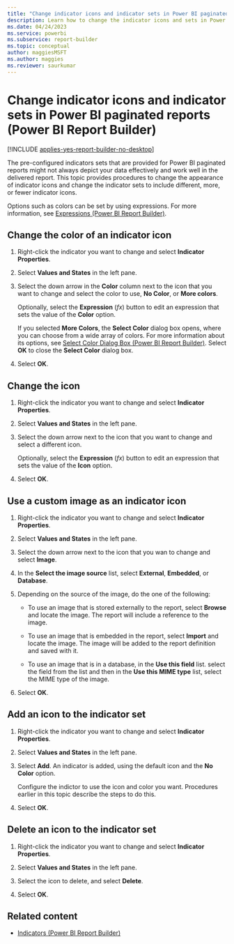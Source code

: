 ```yaml
---
title: "Change indicator icons and indicator sets in Power BI paginated reports | Microsoft Docs"
description: Learn how to change the indicator icons and sets in Power BI paginated report to include different, more, or fewer indicator icons enabling you to depict data better in Power BI Report Builder.  
ms.date: 04/24/2023
ms.service: powerbi
ms.subservice: report-builder
ms.topic: conceptual
author: maggiesMSFT
ms.author: maggies
ms.reviewer: saurkumar
---
```

# Change indicator icons and indicator sets in Power BI paginated reports (Power BI Report Builder)

[!INCLUDE [applies-yes-report-builder-no-desktop](../../../includes/applies-yes-report-builder-no-desktop.md)]

  The pre-configured indicators sets that are provided for Power BI paginated reports might not always depict your data effectively and work well in the delivered report. This topic provides procedures to change the appearance of indicator icons and change the indicator sets to include different, more, or fewer indicator icons.  
  
 Options such as colors can be set by using expressions. For more information, see [Expressions &#40;Power BI Report Builder&#41;](/sql/reporting-services/report-design/expressions-report-builder-and-ssrs).  
  
## Change the color of an indicator icon  
  
1.  Right-click the indicator you want to change and select **Indicator Properties**.  
  
2.  Select **Values and States** in the left pane.  
  
3.  Select the down arrow in the **Color** column next to the icon that you want to change and select the color to use, **No Color**, or **More colors**.  
  
     Optionally, select the **Expression** (*fx*) button to edit an expression that sets the value of the **Color** option.  
  
     If you selected **More Colors**, the **Select Color** dialog box opens, where you can choose from a wide array of colors. For more information about its options, see [Select Color Dialog Box &#40;Power BI Report Builder&#41;](/sql/reporting-services/report-design/formatting-lines-colors-and-images-report-builder-and-ssrs). Select **OK** to close the **Select Color** dialog box.  
  
4.  Select **OK**.  
  
## Change the icon  
  
1.  Right-click the indicator you want to change and select **Indicator Properties**.  
  
2.  Select **Values and States** in the left pane.  
  
3.  Select the down arrow next to the icon that you want to change and select a different icon.  
  
     Optionally, select the **Expression** (*fx*) button to edit an expression that sets the value of the **Icon** option.  
  
4.  Select **OK**.  
  
## Use a custom image as an indicator icon  
  
1.  Right-click the indicator you want to change and select **Indicator Properties**.  
  
2.  Select **Values and States** in the left pane.  
  
3.  Select the down arrow next to the icon that you wan to change and select **Image**.  
  
4.  In the **Select the image source** list, select **External**, **Embedded**, or **Database**.  
  
5.  Depending on the source of the image, do the one of the following:  
  
    -   To use an image that is stored externally to the report, select **Browse** and locate the image. The report will include a reference to the image.  
  
    -   To use an image that is embedded in the report, select **Import** and locate the image. The image will be added to the report definition and saved with it.  
  
    -   To use an image that is in a database, in the **Use this field** list. select the field from the list and then in the **Use this MIME type** list, select the MIME type of the image.  
  
6.  Select **OK**.  
  
## Add an icon to the indicator set  
  
1.  Right-click the indicator you want to change and select **Indicator Properties**.  
  
2.  Select **Values and States** in the left pane.  
  
3.  Select **Add**. An indicator is added, using the default icon and the **No Color** option.  
  
     Configure the indictor to use the icon and color you want. Procedures earlier in this topic describe the steps to do this.  
  
4.  Select **OK**.  
  
## Delete an icon to the indicator set  
  
1.  Right-click the indicator you want to change and select **Indicator Properties**.  
  
2.  Select **Values and States** in the left pane.  
  
3.  Select the icon to delete, and select **Delete**.  
  
4.  Select **OK**.  
  
## Related content

- [Indicators &#40;Power BI Report Builder&#41;](/sql/reporting-services/report-design/indicators-report-builder-and-ssrs)  
  

